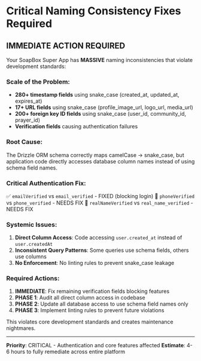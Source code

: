# Critical Naming Consistency Fixes Required

## IMMEDIATE ACTION REQUIRED

Your SoapBox Super App has **MASSIVE** naming inconsistencies that violate development standards:

### Scale of the Problem:
- **280+ timestamp fields** using snake_case (created_at, updated_at, expires_at)
- **17+ URL fields** using snake_case (profile_image_url, logo_url, media_url) 
- **200+ foreign key ID fields** using snake_case (user_id, community_id, prayer_id)
- **Verification fields** causing authentication failures

### Root Cause:
The Drizzle ORM schema correctly maps camelCase → snake_case, but application code directly accesses database column names instead of using schema field names.

### Critical Authentication Fix:
✅ `emailVerified` vs `email_verified` - FIXED (blocking login)
🔧 `phoneVerified` vs `phone_verified` - NEEDS FIX
🔧 `realNameVerified` vs `real_name_verified` - NEEDS FIX

### Systemic Issues:
1. **Direct Column Access**: Code accessing `user.created_at` instead of `user.createdAt`
2. **Inconsistent Query Patterns**: Some queries use schema fields, others use columns
3. **No Enforcement**: No linting rules to prevent snake_case leakage

### Required Actions:
1. **IMMEDIATE**: Fix remaining verification fields blocking features
2. **PHASE 1**: Audit all direct column access in codebase  
3. **PHASE 2**: Update all database access to use schema field names only
4. **PHASE 3**: Implement linting rules to prevent future violations

This violates core development standards and creates maintenance nightmares.

---
**Priority**: CRITICAL - Authentication and core features affected
**Estimate**: 4-6 hours to fully remediate across entire platform